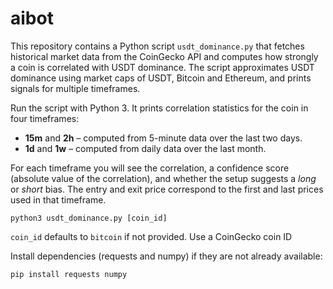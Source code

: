# aibot

This repository contains a Python script `usdt_dominance.py` that fetches
historical market data from the CoinGecko API and computes how strongly a coin
is correlated with USDT dominance. The script approximates USDT dominance using
market caps of USDT, Bitcoin and Ethereum, and prints signals for multiple
timeframes.

Run the script with Python 3. It prints correlation statistics for the coin in
four timeframes:

* **15m** and **2h** – computed from 5-minute data over the last two days.
* **1d** and **1w** – computed from daily data over the last month.

For each timeframe you will see the correlation, a confidence score (absolute
value of the correlation), and whether the setup suggests a *long* or *short*
bias. The entry and exit price correspond to the first and last prices used in
that timeframe.
```
python3 usdt_dominance.py [coin_id]
```

`coin_id` defaults to `bitcoin` if not provided. Use a CoinGecko coin ID

Install dependencies (requests and numpy) if they are not already available:
```
pip install requests numpy
```

